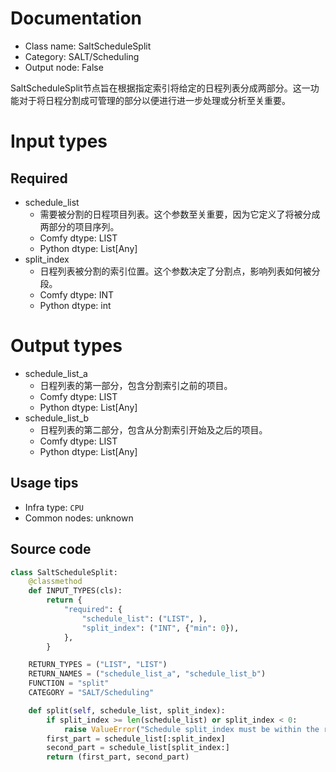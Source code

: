 
# Documentation
- Class name: SaltScheduleSplit
- Category: SALT/Scheduling
- Output node: False

SaltScheduleSplit节点旨在根据指定索引将给定的日程列表分成两部分。这一功能对于将日程分割成可管理的部分以便进行进一步处理或分析至关重要。

# Input types
## Required
- schedule_list
    - 需要被分割的日程项目列表。这个参数至关重要，因为它定义了将被分成两部分的项目序列。
    - Comfy dtype: LIST
    - Python dtype: List[Any]
- split_index
    - 日程列表被分割的索引位置。这个参数决定了分割点，影响列表如何被分段。
    - Comfy dtype: INT
    - Python dtype: int

# Output types
- schedule_list_a
    - 日程列表的第一部分，包含分割索引之前的项目。
    - Comfy dtype: LIST
    - Python dtype: List[Any]
- schedule_list_b
    - 日程列表的第二部分，包含从分割索引开始及之后的项目。
    - Comfy dtype: LIST
    - Python dtype: List[Any]


## Usage tips
- Infra type: `CPU`
- Common nodes: unknown


## Source code
```python
class SaltScheduleSplit:
    @classmethod
    def INPUT_TYPES(cls):
        return {
            "required": {
                "schedule_list": ("LIST", ),
                "split_index": ("INT", {"min": 0}),
            },
        }

    RETURN_TYPES = ("LIST", "LIST")
    RETURN_NAMES = ("schedule_list_a", "schedule_list_b")
    FUNCTION = "split"
    CATEGORY = "SALT/Scheduling"

    def split(self, schedule_list, split_index):
        if split_index >= len(schedule_list) or split_index < 0:
            raise ValueError("Schedule split_index must be within the range of the schedule_list.")
        first_part = schedule_list[:split_index]
        second_part = schedule_list[split_index:]
        return (first_part, second_part)

```
